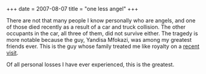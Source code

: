 +++
date = 2007-08-07
title = "one less angel"
+++

There are not that many people I know personally who are angels, and one
of those died recently as a result of a car and truck collision. The
other occupants in the car, all three of them, did not survive either.
The tragedy is more notable because the guy, Yandisa Mfokazi, was among
my greatest friends ever. This is the guy whose family treated me like
royalty on a [recent visit].

Of all personal losses I have ever experienced, this is the greatest.

  [recent visit]: @/a-visit-to-eastern-cape.md

